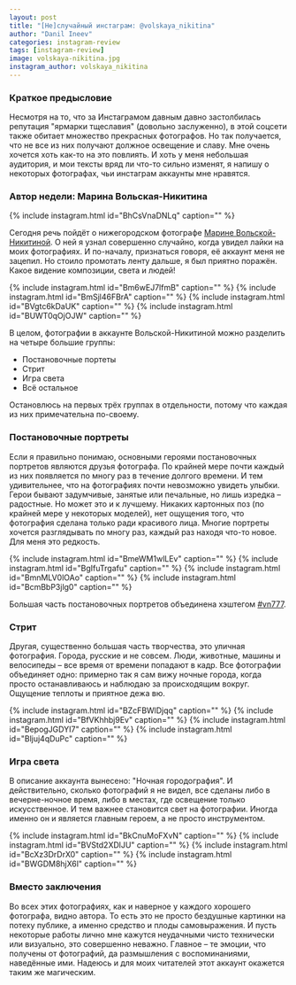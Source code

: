 ```yaml
---
layout: post
title: "[Не]случайный инстаграм: @volskaya_nikitina"
author: "Danil Ineev"
categories: instagram-review
tags: [instagram-review]
image: volskaya-nikitina.jpg
instagram_author: volskaya_nikitina
---
```


### Краткое предысловие

Несмотря на то, что за Инстаграмом давным давно застолбилась репутация "ярмарки тщеславия" (довольно заслуженно), в этой соцсети также обитает множество прекрасных фотографов. Но так получается, что не все из них получают должное освещение и славу. Мне очень хочется хоть как-то на это повлиять. И хоть у меня небольшая аудитория, и мои тексты вряд ли что-то сильно изменят, я напишу о некоторых фотографах, чьи инстаграм аккаунты мне нравятся.

### Автор недели: Марина Вольская-Никитина

{% include instagram.html id="BhCsVnaDNLq" caption="" %}

Сегодня речь пойдёт о нижегородском фотографе [Марине Вольской-Никитиной](https://www.instagram.com/volskaya_nikitina/). О ней я узнал совершенно случайно, когда увидел лайки на моих фотографиях. И по-началу, признаться говоря, её аккаунт меня не зацепил. Но стоило промотать ленту дальше, я был приятно поражён. Какое видение композиции, света и людей!

{% include instagram.html id="Bm6wEJ7lfmB" caption="" %}
{% include instagram.html id="BmSjl46FBrA" caption="" %}
{% include instagram.html id="BVgtc6kDaUK" caption="" %}
{% include instagram.html id="BUWT0qOjOJW" caption="" %}

В целом, фотографии в аккаунте Вольской-Никитиной можно разделить на четыре большие группы:
- Постановочные портеты
- Стрит
- Игра света
- Всё остальное

Остановлюсь на первых трёх группах в отдельности, потому что каждая из них примечательна по-своему.

### Постановочные портреты

Если я правильно понимаю, основными героями постановочных портретов являются друзья фотографа. По крайней мере почти каждый из них появляется по многу раз в течение долгого времени. И тем удивительнее, что на фотографиях почти невозможно увидеть улыбки. Герои бывают задумчивые, занятые или печальные, но лишь изредка – радостные. Но может это и к лучшему. Никаких картонных поз (по крайней мере у некоторых моделей), нет ощущения того, что фотография сделана только ради красивого лица. Многие портреты хочется разглядывать по многу раз, каждый раз находя что-то новое. Для меня это редкость.

{% include instagram.html id="BmeWM1wlLEv" caption="" %}
{% include instagram.html id="BgIfuTrgafu" caption="" %}
{% include instagram.html id="BmnMLV0lOAo" caption="" %}
{% include instagram.html id="BcmBbP3jlg0" caption="" %}

Большая часть постановочных портретов объединена хэштегом [#vn777](https://www.instagram.com/explore/tags/vn777/).

### Стрит

Другая, существенно большая часть творчества, это уличная фотография. Города, русские и не совсем. Люди, животные, машины и велосипеды – все время от времени попадают в кадр. Все фотографии объединяет одно: примерно так я сам вижу ночные города, когда просто останавливаюсь и наблюдаю за происходящим вокруг. Ощущение теплоты и приятное дежа вю. 

{% include instagram.html id="BZcFBWlDjqq" caption="" %}
{% include instagram.html id="BfVKhhbj9Ev" caption="" %}
{% include instagram.html id="BepogJGDYI7" caption="" %}
{% include instagram.html id="Bljuj4qDuPc" caption="" %}

### Игра света

В описание аккаунта вынесено: "Ночная городография". И действительно, сколько фотографий я не видел, все сделаны либо в вечерне-ночное время, либо в местах, где освещение только искусственное. И тем важнее становится свет на фотографии. Иногда именно он и является главным героем, а не просто инструментом. 

{% include instagram.html id="BkCnuMoFXvN" caption="" %}
{% include instagram.html id="BVStd2XDlJU" caption="" %}
{% include instagram.html id="BcXz3DrDrX0" caption="" %}
{% include instagram.html id="BWGDM8hjX6l" caption="" %}

### Вместо заключения

Во всех этих фотографиях, как и наверное у каждого хорошего фотографа, видно автора. То есть это не просто бездушные картинки на потеху публике, а именно средство и плоды самовыражения. И пусть некоторые работы лично мне кажутся неудачными чисто технически или визуально, это совершенно неважно. Главное – те эмоции, что получены от фотографий, да размышления с воспоминаниями, наведённые ими. Надеюсь и для моих читателей этот аккаунт окажется таким же магическим.